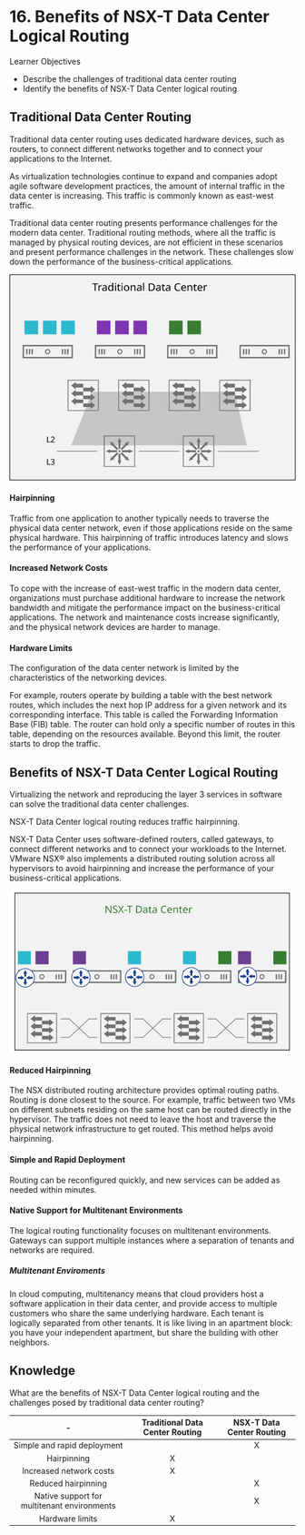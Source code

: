 # 16. Benefits of NSX-T Data Center Logical Routing

Learner Objectives
- Describe the challenges of traditional data center routing
- Identify the benefits of NSX-T Data Center logical routing


## Traditional Data Center Routing

Traditional data center routing uses dedicated hardware devices, such as routers, to connect different networks together and to connect your applications to the Internet.

As virtualization technologies continue to expand and companies adopt agile software development practices, the amount of internal traffic in the data center is increasing. This traffic is commonly known as east-west traffic.

Traditional data center routing presents performance challenges for the modern data center. Traditional routing methods, where all the traffic is managed by physical routing devices, are not efficient in these scenarios and present performance challenges in the network. These challenges slow down the performance of the business-critical applications.

![](../../images/Traditional+Data+Center+Switching.svg)

#### Hairpinning

Traffic from one application to another typically needs to traverse the physical data center network, even if those applications reside on the same physical hardware. This hairpinning of traffic introduces latency and slows the performance of your applications.

#### Increased Network Costs

To cope with the increase of east-west traffic in the modern data center, organizations must purchase additional hardware to increase the network bandwidth and mitigate the performance impact on the business-critical applications. The network and maintenance costs increase significantly, and the physical network devices are harder to manage.

#### Hardware Limits

The configuration of the data center network is limited by the characteristics of the networking devices.

For example, routers operate by building a table with the best network routes, which includes the next hop IP address for a given network and its corresponding interface. This table is called the Forwarding Information Base (FIB) table. The router can hold only a specific number of routes in this table, depending on the resources available. Beyond this limit, the router starts to drop the traffic.

## Benefits of NSX-T Data Center Logical Routing

Virtualizing the network and reproducing the layer 3 services in software can solve the traditional data center challenges.

NSX-T Data Center logical routing reduces traffic hairpinning.

NSX-T Data Center uses software-defined routers, called gateways, to connect different networks and to connect your workloads to the Internet. VMware NSX® also implements a distributed routing solution across all hypervisors to avoid hairpinning and increase the performance of your business-critical applications.

![](../../images/NSX-T+Data+Center+Logical+Routing.svg)

#### Reduced Hairpinning

The NSX distributed routing architecture provides optimal routing paths. Routing is done closest to the source. For example, traffic between two VMs on different subnets residing on the same host can be routed directly in the hypervisor. The traffic does not need to leave the host and traverse the physical network infrastructure to get routed. This method helps avoid hairpinning.

#### Simple and Rapid Deployment

Routing can be reconfigured quickly, and new services can be added as needed within minutes.

#### Native Support for Multitenant Environments

The logical routing functionality focuses on multitenant environments. Gateways can support multiple instances where a separation of tenants and networks are required.

##### Multitenant Enviroments

In cloud computing, multitenancy means that cloud providers host a software application in their data center, and provide access to multiple customers who share the same underlying hardware. Each tenant is logically separated from other tenants. It is like living in an apartment block: you have your independent apartment, but share the building with other neighbors.

## Knowledge

What are the benefits of NSX-T Data Center logical routing and the challenges posed by traditional data center routing?

| - | Traditional Data Center Routing | NSX-T Data Center Routing |
| :---: | :---: | :---: |
| Simple and rapid deployment | | X |
| Hairpinning | X | |
| Increased network costs | X | |
| Reduced hairpinning | | X |
| Native support for multitenant environments | | X |
| Hardware limits | X | |